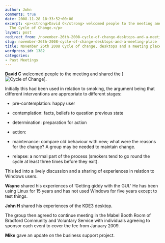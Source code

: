 ```yaml
---
author: John
comments: true
date: 2008-11-28 18:33:52+00:00
excerpt: <p><strong>David C</strong> welcomed people to the meeting and shared the
  The Cycle of Change.</p>
layout: post
redirect_from: /november-26th-2008-cycle-of-change-desktops-and-a-meeting-place
slug: november-26th-2008-cycle-of-change-desktops-and-a-meeting-place
title: November 26th 2008 Cycle of change, desktops and a meeting place
wordpress_id: 1382
categories:
- Past Meetings
---
```


**David C** welcomed people to the meeting and shared the [![Cycle of Change](http://www.bradlug.co.uk/blog/2008/11/28/images/Cycle_of_Change.jpg)].




Initially this had been used in relation to smoking, the argument being that different interventions are appropriate to different stages:






  * pre-contemplation: happy user


  * contemplation: facts, beliefs to question previous state


  * determination: preparation for action


  * action:


  * maintenance: compare old behaviour with new; what were the reasons for the change? A group may be needed to maintain change.


  * relapse: a normal part of the process (smokers tend to go round the cycle at least three times before they exit).




This led into a lively discussion and a sharing of experiences in relation to Windows users.




**Wayne** shared his experiences of ‘Getting giddy with the GUI.’ He has been using Linux for 15 years and has not used Windows for five years except to test things.




**John H** shared his experiences of the KDE3 desktop.




The group then agreed to continue meeting in the Mabel Booth Room of Bradford Community and Voluntary Service with individuals agreeing to sponsor each event to cover the fee from January 2009.




**Mike** gave an update on the business support project.
